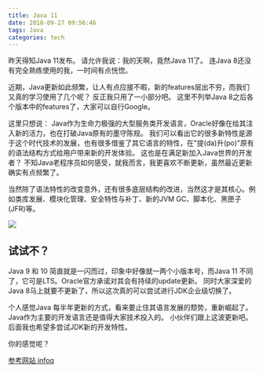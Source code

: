 ```yaml
---
title: Java 11
date: 2018-09-27 09:56:46
tags: Java
categories: tech
---
```


昨天得知Java 11发布。
请允许我说：我的天啊，竟然Java 11了。 连Java 8还没有完全熟练使用的我，一时间有点恍惚。

近期，Java更新如此频繁，让人有点应接不暇，新的features层出不穷，而我们又真的学习使用了几个呢？ 反正我只用了一小部分吧。
这里不列举Java 8之后各个版本中的features了，大家可以自行Google。

这里只想说：
Java作为生命力极强的大型服务类开发语言，Oracle好像在给其注入新的活力，也在打破Java原有的墨守陈规。
我们可以看出它的很多新特性是源于这个时代技术的发展，也有很多借鉴了其它语言的特性，在"提(da)升(po)"原有的语法结构方式给用户带来新的开发体验。
这也是在满足新加入Java世界的开发者？ 不知Java老程序员如何感受，就我而言，我更喜欢不断更新，虽然最近更新确实有点频繁了。

当然除了语法特性的改变意外，还有很多底层结构的改进，当然这才是其核心。例如类库发展、模块化管理、安全特性与补丁、新的JVM GC、脚本化、黑匣子(JFR)等。

![](/images/post/20180927/java11zgc.png)

## 试试不？
Java 9 和 10 简直就是一闪而过，印象中好像就一两个小版本号，而Java 11 不同了，它可是LTS。Oracle官方承诺对其会有持续的update更新。
同时大家深爱的Java 8马上就要不更新了，所以这次真的可以尝试进行JDK企业级切换了。

个人感觉Java 每半年更新的方式，看来要止住其语言发展的颓势，重新崛起了。Java作为主要的开发语言还是值得大家技术投入的。
小伙伴们跟上这波更新吧。后面我也希望多尝试JDK新的开发特性。

你的感觉呢？

[参考网站 infoq](http://www.infoq.com/cn/news/2018/09/java11-new-feature)
